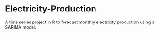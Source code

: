 # Electricity-Production
A time series project in R to forecast monthly electricity production using a SARIMA model.
